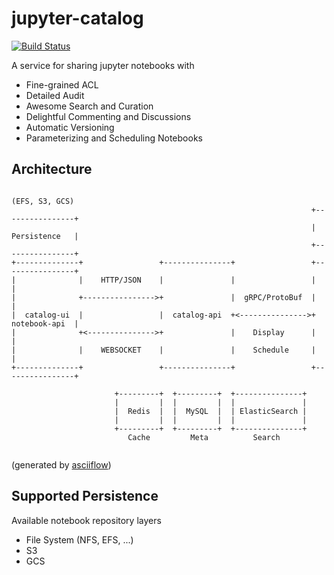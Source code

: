 # jupyter-catalog

[![Build Status](https://travis-ci.com/1ambda/jupyter-catalog.svg?branch=master)](https://travis-ci.com/1ambda/jupyter-catalog)

A service for sharing jupyter notebooks with

- Fine-grained ACL 
- Detailed Audit
- Awesome Search and Curation 
- Delightful Commenting and Discussions
- Automatic Versioning 
- Parameterizing and Scheduling Notebooks

## Architecture

```
                                                                     (EFS, S3, GCS)
                                                                   +----------------+
                                                                   |  Persistence   |
                                                                   +----------------+
+--------------+                 +---------------+                 +----------------+
|              |    HTTP/JSON    |               |                 |                |
|              +---------------->+               |  gRPC/ProtoBuf  |                |
|  catalog-ui  |                 |  catalog-api  +<--------------->+  notebook-api  |
|              +<--------------->+               |    Display      |                |
|              |    WEBSOCKET    |               |    Schedule     |                |
+--------------+                 +---------------+                 +----------------+
                        
                       +---------+  +---------+  +---------------+
                       |         |  |         |  |               |
                       |  Redis  |  |  MySQL  |  | ElasticSearch |
                       |         |  |         |  |               |
                       +---------+  +---------+  +---------------+
                          Cache         Meta          Search 
                          
```

(generated by [asciiflow](http://asciiflow.com/))

## Supported Persistence 

Available notebook repository layers

- File System (NFS, EFS, ...)
- S3
- GCS 